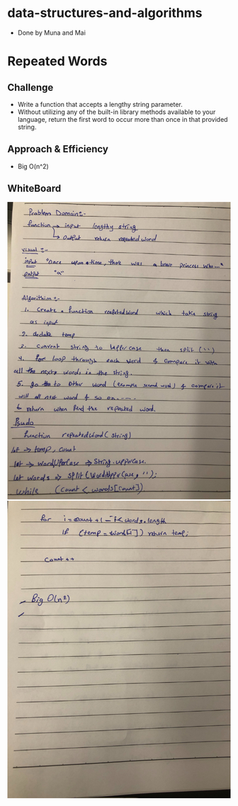 # data-structures-and-algorithms
 
- Done by Muna and Mai

# Repeated Words

## Challenge
- Write a function that accepts a lengthy string parameter.
- Without utilizing any of the built-in library methods available to your language, return the first word to occur more than once in that provided string.


## Approach & Efficiency

 - Big O(n^2)

## WhiteBoard

![](wb1.jpg)
![](wb2.jpg)


